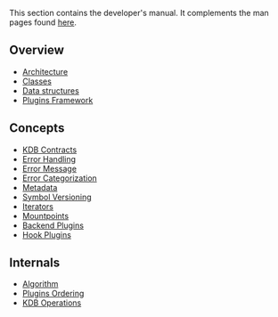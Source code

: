 This section contains the developer's manual.
It complements the man pages found [here](/doc/help).

## Overview

- [Architecture](architecture.md)
- [Classes](classes.md)
- [Data structures](data-structures.md)
- [Plugins Framework](plugins-framework.md)

## Concepts

- [KDB Contracts](kdb-contracts.md)
- [Error Handling](error-handling.md)
- [Error Message](error-message.md)
- [Error Categorization](error-categorization.md)
- [Metadata](metadata.md)
- [Symbol Versioning](symbol-versioning.md)
- [Iterators](iterators.md)
- [Mountpoints](mountpoints.md)
- [Backend Plugins](backend-plugins.md)
- [Hook Plugins](hooks.md)
## Internals

- [Algorithm](algorithm.md)
- [Plugins Ordering](plugins-ordering.md)
- [KDB Operations](kdb-operations.md)
